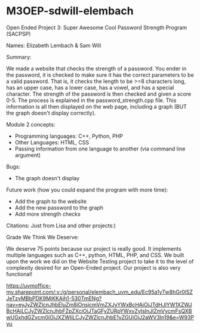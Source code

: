 # M3OEP-sdwill-elembach
Open Ended Project 3: Super Awesome Cool Password Strength Program (SACPSP)

Names: Elizabeth Lembach & Sam Will

Summary:

We made a website that checks the strength of a password. You ender in the password, it is checked to make sure it has
the correct parameters to be a valid password. That is, it checks the length to be >=8 characters long, has an
upper case, has a lower case, has a vowel, and has a special character. The strength of the password is then checked 
and given a score 0-5. The process is explained in the password_strength.cpp file. This information is all then displayed
on the web page, including a graph (BUT the graph doesn't display correctly).

Module 2 concepts: 
* Programming languages: C++, Python, PHP
* Other Languages: HTML, CSS
* Passing information from one language to another (via command line argument)

Bugs:

* The graph doesn't display

Future work (how you could expand the program with more time):
* Add the graph to the website
* Add the new password to the graph
* Add more strength checks

Citations:
Just from Lisa and other projects:)

Grade We Think We Deserve:

We deserve 75 points because our project is really good. It implements multiple languages such as C++, python, HTML, PHP, and CSS.
We built upon the work we did on the Website Testing project to take it to the level of complexity desired for an Open-Ended project.
Our project is also very functional! 

https://uvmoffice-my.sharepoint.com/:v:/g/personal/elembach_uvm_edu/Ec95a1yTw8hGr0lSZJeTzyMBbPDK9MjKKAjh1-530TmENg?nav=eyJyZWZlcnJhbEluZm8iOnsicmVmZXJyYWxBcHAiOiJTdHJlYW1XZWJBcHAiLCJyZWZlcnJhbFZpZXciOiJTaGFyZURpYWxvZyIsInJlZmVycmFsQXBwUGxhdGZvcm0iOiJXZWIiLCJyZWZlcnJhbE1vZGUiOiJ2aWV3In19&e=W93Pyu 
